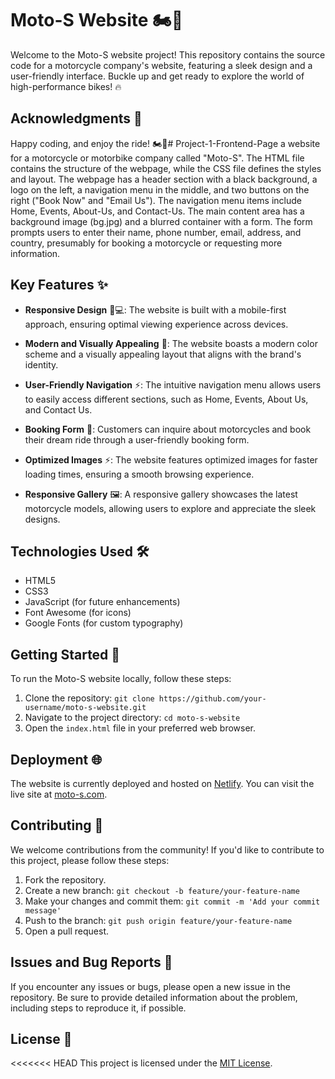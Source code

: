# Moto-S Website 🏍️💨

Welcome to the Moto-S website project! This repository contains the source code for a motorcycle company's website, featuring a sleek design and a user-friendly interface. Buckle up and get ready to explore the world of high-performance bikes! 🔥

## Acknowledgments 🙏

Happy coding, and enjoy the ride! 🏍️🌟# Project-1-Frontend-Page
 a website for a motorcycle or motorbike company called "Moto-S". The HTML file contains the structure of the webpage, while the CSS file defines the styles and layout.  The webpage has a header section with a black background, a logo on the left, a navigation menu in the middle, and two buttons on the right ("Book Now" and "Email Us"). The navigation menu items include Home, Events, About-Us, and Contact-Us.  The main content area has a background image (bg.jpg) and a blurred container with a form. The form prompts users to enter their name, phone number, email, address, and country, presumably for booking a motorcycle or requesting more information.

## Key Features ✨

- **Responsive Design** 📱💻: The website is built with a mobile-first approach, ensuring optimal viewing experience across devices.

- **Modern and Visually Appealing** 🎨: The website boasts a modern color scheme and a visually appealing layout that aligns with the brand's identity.

- **User-Friendly Navigation** ⚡️: The intuitive navigation menu allows users to easily access different sections, such as Home, Events, About Us, and Contact Us.

- **Booking Form** 📝: Customers can inquire about motorcycles and book their dream ride through a user-friendly booking form.

- **Optimized Images** ⚡️: The website features optimized images for faster loading times, ensuring a smooth browsing experience.

- **Responsive Gallery** 🖼️: A responsive gallery showcases the latest motorcycle models, allowing users to explore and appreciate the sleek designs.

## Technologies Used 🛠️

- HTML5
- CSS3
- JavaScript (for future enhancements)
- Font Awesome (for icons)
- Google Fonts (for custom typography)

## Getting Started 🚀

To run the Moto-S website locally, follow these steps:

1. Clone the repository: `git clone https://github.com/your-username/moto-s-website.git`
2. Navigate to the project directory: `cd moto-s-website`
3. Open the `index.html` file in your preferred web browser.

## Deployment 🌐

The website is currently deployed and hosted on [Netlify](https://www.netlify.com/). You can visit the live site at [moto-s.com](https://moto-s.com).

## Contributing 🤝

We welcome contributions from the community! If you'd like to contribute to this project, please follow these steps:

1. Fork the repository.
2. Create a new branch: `git checkout -b feature/your-feature-name`
3. Make your changes and commit them: `git commit -m 'Add your commit message'`
4. Push to the branch: `git push origin feature/your-feature-name`
5. Open a pull request.

## Issues and Bug Reports 🐞

If you encounter any issues or bugs, please open a new issue in the repository. Be sure to provide detailed information about the problem, including steps to reproduce it, if possible.

## License 📄

<<<<<<< HEAD
This project is licensed under the [MIT License](LICENSE).
